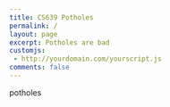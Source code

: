 ```yaml
---
title: CS639 Potholes
permalink: /
layout: page
excerpt: Potholes are bad
customjs:
 - http://yourdomain.com/yourscript.js
comments: false
---
```


potholes